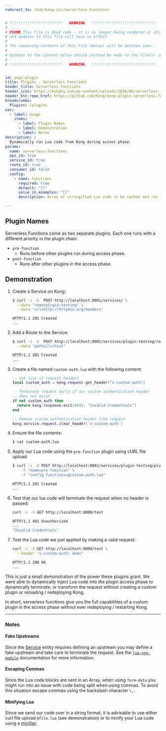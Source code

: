 ```yaml
---
redirect_to: /hub/kong-inc/serverless-functions


# !!!!!!!!!!!!!!!!!!!!!!!!   WARNING   !!!!!!!!!!!!!!!!!!!!!!!!!!!!!
#
# FIXME This file is dead code - it is no longer being rendered or utilized,
# and updates to this file will have no effect.
#
# The remaining contents of this file (below) will be deleted soon.
#
# Updates to the content below should instead be made to the file(s) in /app/_hub/
#
# !!!!!!!!!!!!!!!!!!!!!!!!   WARNING   !!!!!!!!!!!!!!!!!!!!!!!!!!!!!


id: page-plugin
title: Plugins - Serverless Functions
header_title: Serverless Functions
header_icon: https://konghq.com/wp-content/uploads/2018/06/serverless-functions.png
header_btn_repo_href: https://github.com/Kong/kong-plugin-serverless-functions
breadcrumbs:
  Plugins: /plugins
nav:
  - label: Usage
    items:
      - label: Plugin Names
      - label: Demonstration
      - label: Notes
description: |
  Dynamically run Lua code from Kong during access phase.
params:
  name: serverless-functions
  api_id: true
  service_id: true
  route_id: true
  consumer_id: false
  config:
    - name: functions
      required: true
      default: "[]"
      value_in_examples: "[]"
      description: Array of stringified Lua code to be cached and run in sequence during access phase.

---
```


## Plugin Names

Serverless Functions come as two separate plugins. Each one runs with a
different priority in the plugin chain.

- `pre-function`
  - Runs before other plugins run during access phase.
- `post-function`
  - Runs after other plugins in the access phase.

## Demonstration

1. Create a Service on Kong:

    ```bash
    $ curl -i -X  POST http://localhost:8001/services/ \
      --data "name=plugin-testing" \
      --data "url=http://httpbin.org/headers"

    HTTP/1.1 201 Created
    ...
    ```

2. Add a Route to the Service:

    ```bash
    $ curl -i -X  POST http://localhost:8001/services/plugin-testing/routes \
      --data "paths[]=/test"

    HTTP/1.1 201 Created
    ...
    ```

1. Create a file named `custom-auth.lua` with the following content:

    ```lua
    -- Get list of request headers
    local custom_auth = kong.request.get_header("x-custom-auth")

    -- Terminate request early if our custom authentication header
    -- does not exist
    if not custom_auth then
      return kong.response.exit(401\, "Invalid Credentials")
    end

    -- Remove custom authentication header from request
    kong.service.request.clear_header('x-custom-auth')
    ```

4. Ensure the file contents:

    ```bash
    $ cat custom-auth.lua
    ```

5. Apply our Lua code using the `pre-function` plugin using cURL file upload:

    ```bash
    $ curl -i -X POST http://localhost:8001/services/plugin-testing/plugins \
        -F "name=pre-function" \
        -F "config.functions=@custom-auth.lua"

    HTTP/1.1 201 Created
    ...
    ```

6. Test that our lua code will terminate the request when no header is passed:

    ```bash
    curl -i -X GET http://localhost:8000/test

    HTTP/1.1 401 Unauthorized
    ...
    "Invalid Credentials"
    ```

7. Test the Lua code we just applied by making a valid request:

    ```bash
    curl -i -X GET http://localhost:8000/test \
      --header "x-custom-auth: demo"

    HTTP/1.1 200 OK
    ...
    ```

This is just a small demonstration of the power these plugins grant. We were
able to dynamically inject Lua code into the plugin access phase to dynamically
terminate, or transform the request without creating a custom plugin or
reloading / redeploying Kong.

In short, serverless functions give you the full capabilities of a custom plugin
in the access phase without ever redeploying / restarting Kong.

----

### Notes

#### Fake Upstreams

Since the [Service][service-url] entity requires defining an upstream you may
define a fake upstream and take care to terminate the request. See the
[`lua-ngx-module`](https://github.com/openresty/lua-nginx-module#ngxexit)
documentation for more information.

#### Escaping Commas

Since the Lua code blocks are sent in an Array, when using `form-data` you might
run into an issue with code being split when using commas. To avoid this situation
escape commas using the backslash character `\,`.

#### Minifying Lua

Since we send our code over in a string format, it is advisable to use either
curl file upload `@file.lua` (see demonstration) or to minify your Lua code
using a [minifier][lua-minifier].


[service-url]: https://getkong.org/docs/latest/admin-api/#service-object
[lua-minifier]: https://mothereff.in/lua-minifier
